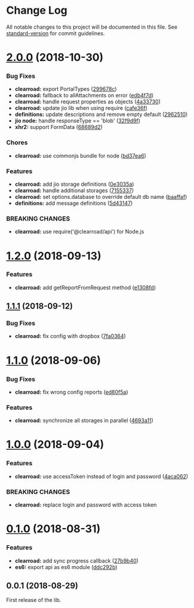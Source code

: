 # Change Log

All notable changes to this project will be documented in this file. See [standard-version](https://github.com/conventional-changelog/standard-version) for commit guidelines.

<a name="2.0.0"></a>
# [2.0.0](https://github.com/clearroad/clearroad-api/compare/v1.2.0...v2.0.0) (2018-10-30)


### Bug Fixes

* **clearroad:** export PortalTypes ([299678c](https://github.com/clearroad/clearroad-api/commit/299678c))
* **clearroad:** fallback to allAttachments on error ([edb4f7d](https://github.com/clearroad/clearroad-api/commit/edb4f7d))
* **clearroad:** handle request properties as objects ([4a33730](https://github.com/clearroad/clearroad-api/commit/4a33730))
* **clearroad:** update jio lib when using require ([cafe36f](https://github.com/clearroad/clearroad-api/commit/cafe36f))
* **definitions:** update descriptions and remove empty default ([2962510](https://github.com/clearroad/clearroad-api/commit/2962510))
* **jio node:** handle responseType == 'blob' ([32f9d9f](https://github.com/clearroad/clearroad-api/commit/32f9d9f))
* **xhr2:** support FormData ([68689d2](https://github.com/clearroad/clearroad-api/commit/68689d2))


### Chores

* **clearroad:** use commonjs bundle for node ([bd37ea6](https://github.com/clearroad/clearroad-api/commit/bd37ea6))


### Features

* **clearroad:** add jio storage definitions ([0e3035a](https://github.com/clearroad/clearroad-api/commit/0e3035a))
* **clearroad:** handle additional storages ([7155337](https://github.com/clearroad/clearroad-api/commit/7155337))
* **clearroad:** set options.database to override default db name ([baaffaf](https://github.com/clearroad/clearroad-api/commit/baaffaf))
* **definitions:** add message definitions ([5d43147](https://github.com/clearroad/clearroad-api/commit/5d43147))


### BREAKING CHANGES

* **clearroad:** use require('@clearroad/api') for Node.js



<a name="1.2.0"></a>
# [1.2.0](https://github.com/clearroad/clearroad-api/compare/v1.1.1...v1.2.0) (2018-09-13)


### Features

* **clearroad:** add getReportFromRequest method ([e1308fd](https://github.com/clearroad/clearroad-api/commit/e1308fd))



<a name="1.1.1"></a>
## [1.1.1](https://github.com/clearroad/clearroad-api/compare/v1.1.0...v1.1.1) (2018-09-12)


### Bug Fixes

* **clearroad:** fix config with dropbox ([7fa0364](https://github.com/clearroad/clearroad-api/commit/7fa0364))



<a name="1.1.0"></a>
# [1.1.0](https://github.com/clearroad/clearroad-api/compare/v1.0.0...v1.1.0) (2018-09-06)


### Bug Fixes

* **clearroad:** fix wrong config reports ([ed80f5a](https://github.com/clearroad/clearroad-api/commit/ed80f5a))


### Features

* **clearroad:** synchronize all storages in parallel ([4693a11](https://github.com/clearroad/clearroad-api/commit/4693a11))



<a name="1.0.0"></a>
# [1.0.0](https://github.com/clearroad/clearroad-api/compare/v0.1.0...v1.0.0) (2018-09-04)


### Features

* **clearroad:** use accessToken instead of login and password ([4aca062](https://github.com/clearroad/clearroad-api/commit/4aca062))


### BREAKING CHANGES

* **clearroad:** replace login and password with access token



<a name="0.1.0"></a>
# [0.1.0](https://github.com/clearroad/clearroad-api/compare/v0.0.1...v0.1.0) (2018-08-31)


### Features

* **clearroad:** add sync progress callback ([27b9b40](https://github.com/clearroad/clearroad-api/commit/27b9b40))
* **es6:** export api as es6 module ([ddc292b](https://github.com/clearroad/clearroad-api/commit/ddc292b))



<a name="0.0.1"></a>
## 0.0.1 (2018-08-29)

First release of the lib.

